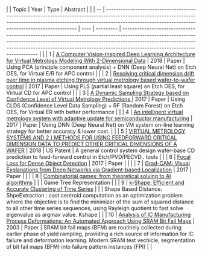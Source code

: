 |    | Topic                                                                                                                                                                                                                          | Year | Type      | Abstract                                                                                                                                                                                                                                                                              |  |
| -- | ------------------------------------------------------------------------------------------------------------------------------------------------------------------------------------------------------------------------------ | ---- | --------- | ------------------------------------------------------------------------------------------------------------------------------------------------------------------------------------------------------------------------------------------------------------------------------------- |  |
| 1  | [A Computer Vision-Inspired Deep Learning Architecture for Virtual Metrology Modeling With 2-Dimensional Data](https://goo.gl/mV7v96)                                                                                          | 2018 | Paper     | Using PCA (principle component analysis) + DNN (Deep Neural Net) on Etch OES, for Virtual E/R for APC control                                                                                                                                                                         |  |
| 2  | [Resolving critical dimension drift over time in plasma etching through virtual metrology based wafer-to-wafer control](https://goo.gl/YV8Bch)                                                                                 | 2017 | Paper     | Using PLS (partial least square) on Etch OES, for Virtual CD for APC control                                                                                                                                                                                                          |  |
| 3  | [A Dynamic Sampling Strategy based on Confidence Level of Virtual Metrology Predictions ](https://goo.gl/oE6psu)                                                                                                               | 2017 | Paper     | Using CLDS (Confidence Level Data Sampling) + RF (Random Forest) on Etch OES, for Virtual ER with better performance                                                                                                                                                                  |  |
| 4  | [An intelligent virtual metrology system with adaptive update for semiconductor manufacturing](https://goo.gl/QYiofe)                                                                                                          | 2017 | Paper     | Using DNN (Deep Neural Net) on VM system on-line learning strategy for better accuracy & lower cost.                                                                                                                                                                                  |  |
| 5  | [VIRTUAL METROLOGY SYSTEMS AND 2 ) METHODS FOR USING FEEDFORWARD CRITICAL DIMENSION DATA TO PREDICT OTHER CRITICAL DIMENSIONS OF A WAFER](https://goo.gl/fWPbpg)                                                               | 2018 | US Patent | A general control system design wafer-base CD prediction to feed-forward control in Etch/PVD/PECVD.. tools                                                                                                                                                                            |  |
| 6  | [Focal Loss for Dense Object Detection](https://arxiv.org/abs/1610.02391)                                                                                                                                                      | 2017 | Paper     |                                                                                                                                                                                                                                                                                       |  |
| 7  | [Grad-CAM: Visual Explanations from Deep Networks via Gradient-based Localization](https://arxiv.org/abs/1610.02391)                                                                                                           | 2017 | Paper     |                                                                                                                                                                                                                                                                                       |  |
| 8  | [Combinatorial games: from theoretical solving to AI algorithms](https://pdfs.semanticscholar.org/5314/aceb96655a858a05d9521f9e87df8a2b60c2.pdf)                                                                               |      |           | Game Tree Representation                                                                                                                                                                                                                                                              |  |
| 9  | [k-Shape: Efficient and Accurate Clustering of Time Series](http://www1.cs.columbia.edu/~jopa/Papers/PaparrizosSIGMOD2015.pdf)                                                                                                 |      |           | Shape Based Distance. ShpeExtraction : cast centroid computation as an optimization problem whiere the objective is to find the minimizer of the sum of squared distance to all other time series sequences, using Rayleigh quotient to fast solve eigenvalue as argmax value. Kshape |  |
| 10 | [Analysis of IC Manufacturing Process Deformations:
An Automated Approach Using SRAM Bit Fail Maps](https://compas.cs.stonybrook.edu/~mferdman/downloads.php/ISTFA_2003_Analysis_of_IC_Manufacturing_Process_Deformations.pdf) | 2003 | Paper     | SRAM bit fail maps (BFM) are routinely collected during earlier phase of yield rampling, providing a rich source of information for IC failure and deformation learning. Modern SRAM test vechicle, segmentation of bit fail maps (BFM) into failure pattern instances (FPI)          |  |
